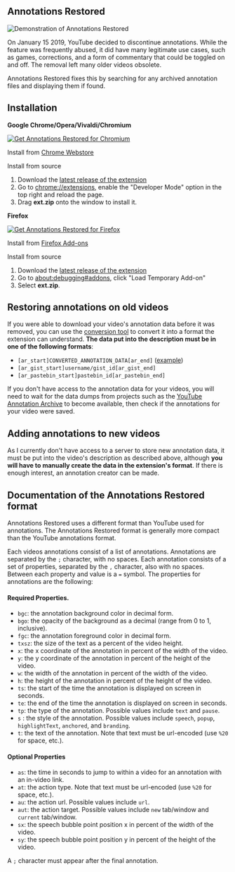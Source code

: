 ## Annotations Restored

![Demonstration of Annotations Restored](https://github.com/isaackd/AnnotationsRestored/blob/master/demo.gif)

On January 15 2019, YouTube decided to discontinue annotations. While the feature was frequently abused, it did have many legitimate use cases, such as games, corrections, and a form of commentary that could be toggled on and off. The removal left many older videos obsolete.

Annotations Restored fixes this by searching for any archived annotation files and displaying them if found.

## Installation

**Google Chrome/Opera/Vivaldi/Chromium**

<a href="https://chrome.google.com/webstore/detail/annotations-restored-for/daabpdmgkghdbfljmeahnplkcldbeefg"><img src="https://user-images.githubusercontent.com/585534/107280622-91a8ea80-6a26-11eb-8d07-77c548b28665.png" alt="Get Annotations Restored for Chromium"></a>

Install from [Chrome Webstore](https://chrome.google.com/webstore/detail/annotations-restored-for/daabpdmgkghdbfljmeahnplkcldbeefg)

Install from source
1. Download the [latest release of the extension](https://github.com/isaackd/AnnotationsRestored/releases) 
2. Go to [chrome://extensions](chrome://extensions), enable the "Developer Mode" option in the top right and reload the page.
4. Drag **ext.zip** onto the window to install it. 

**Firefox**

<a href="https://addons.mozilla.org/firefox/addon/annotations-restored/"><img src="https://user-images.githubusercontent.com/585534/107280546-7b9b2a00-6a26-11eb-8f9f-f95932f4bfec.png" alt="Get Annotations Restored for Firefox"></a>

Install from [Firefox Add-ons](https://addons.mozilla.org/firefox/addon/annotations-restored/)

Install from source
1. Download the [latest release of the extension](https://github.com/isaackd/AnnotationsRestored/releases)
2. Go to [about:debugging#addons](about:debugging#addons), click "Load Temporary Add-on"
3. Select **ext.zip**.


## Restoring annotations on old videos
If you were able to download your video's annotation data before it was removed, you can use the [conversion tool](https://isaackd.github.io/annotations-converter/) to convert it into a format the extension can understand. **The data put into the description must be in one of the following formats**: 
* `[ar_start]CONVERTED_ANNOTATION_DATA[ar_end]` ([example](https://imgur.com/1ubx6B8))
* `[ar_gist_start]username/gist_id[ar_gist_end]`
* `[ar_pastebin_start]pastebin_id[ar_pastebin_end]`

If you don't have access to the annotation data for your videos, you will need to wait for the data dumps from  projects such as the [YouTube Annotation Archive](https://www.reddit.com/r/DataHoarder/comments/aa6czg/youtube_annotation_archive/) to become available, then check if the annotations for your video were saved.

## Adding annotations to new videos
As I currently don't have access to a server to store new annotation data, it must be put into the video's description as described above, although **you will have to manually create the data in the extension's format**. If there is enough interest, an annotation creator can be made.

## Documentation of the Annotations Restored format
Annotations Restored uses a different format than YouTube used for annotations. The Annotations Restored format is generally more compact than the YouTube annotations format.

Each videos annotations consist of a list of annotations. Annotations are separated by the `;` character, with no spaces. Each annotation consists of a set of properties, separated by the `,` character, also with no spaces. Between each property and value is a `=` symbol. The properties for annotations are the following:
#### Required Properties.
* `bgc`: the annotation background color in decimal form.
* `bgo`: the opacity of the background as a decimal (range from 0 to 1, inclusive).
* `fgc`: the annotation foreground color in decimal form.
* `txsz`: the size of the text as a percent of the video height.
* `x`: the x coordinate of the annotation in percent of the width of the video.
* `y`: the y coordinate of the annotation in percent of the height of the video.
* `w`: the width of the annotation in percent of the width of the video.
* `h`: the height of the annotation in percent of the height of the video.
* `ts`: the start of the time the annotation is displayed on screen in seconds.
* `te`: the end of the time the annotation is displayed on screen in seconds.
* `tp`: the type of the annotation. Possible values include `text` and `pause`.
* `s` : the style of the annotation. Possible values include `speech`, `popup`, `highlightText`, `anchored`, and `branding`.
* `t`: the text of the annotation. Note that text must be url-encoded (use `%20` for space, etc.).
#### Optional Properties
* `as`: the time in seconds to jump to within a video for an annotation with an in-video link.
* `at`: the action type. Note that text must be url-encoded (use `%20` for space, etc.).
* `au`: the action url. Possible values include `url`.
* `aut`: the action target. Possible values include `new` tab/window and `current` tab/window.
* `sx`: the speech bubble point position x in percent of the width of the video.
* `sy`: the speech bubble point position y in percent of the height of the video.

A `;` character must appear after the final annotation.
